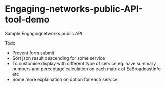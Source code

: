 # Engaging-networks-public-API-tool-demo
Sample Engagingnetworks public API

Todo

* Prevent form submit
* Sort json result descending for some service
* To customise display with different type of service eg: have summary numbers and percentage calculation on each matrix of EaBroadcastInfo etc
* Some more explaination on option for each service
